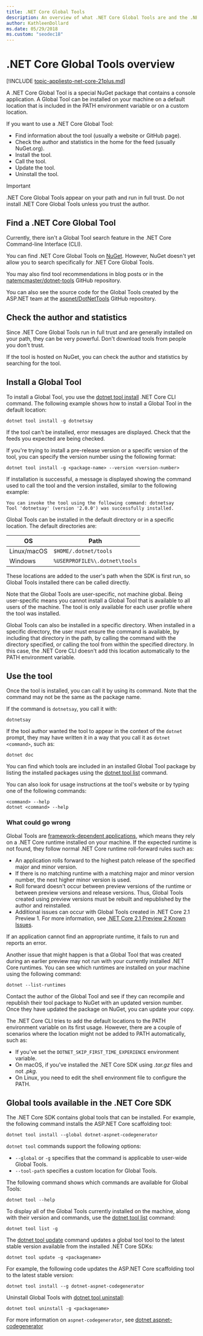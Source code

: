 ```yaml
---
title: .NET Core Global Tools
description: An overview of what .NET Core Global Tools are and the .NET Core CLI commands available for them. 
author: KathleenDollard
ms.date: 05/29/2018
ms.custom: "seodec18"
---
```

# .NET Core Global Tools overview

[!INCLUDE [topic-appliesto-net-core-21plus.md](../../../includes/topic-appliesto-net-core-21plus.md)]

A .NET Core Global Tool is a special NuGet package that contains a console application. A Global Tool can be installed on your machine on a default location that is included in the PATH environment variable or on a custom location.

If you want to use a .NET Core Global Tool:

* Find information about the tool (usually a website or GitHub page).
* Check the author and statistics in the home for the feed (usually NuGet.org).
* Install the tool.
* Call the tool.
* Update the tool.
* Uninstall the tool.

> [!IMPORTANT]
> .NET Core Global Tools appear on your path and run in full trust. Do not install .NET Core Global Tools unless you trust the author.

## Find a .NET Core Global Tool

Currently, there isn't a Global Tool search feature in the .NET Core Command-line Interface (CLI).

You can find .NET Core Global Tools on [NuGet](https://www.nuget.org). However, NuGet doesn't yet allow you to search specifically for .NET Core Global Tools.

You may also find tool recommendations in blog posts or in the [natemcmaster/dotnet-tools](https://github.com/natemcmaster/dotnet-tools) GitHub repository.

You can also see the source code for the Global Tools created by the ASP.NET team at the [aspnet/DotNetTools](https://github.com/aspnet/DotNetTools/) GitHub repository.

## Check the author and statistics

Since .NET Core Global Tools run in full trust and are generally installed on your path, they can be very powerful. Don't download tools from people you don't trust.

If the tool is hosted on NuGet, you can check the author and statistics by searching for the tool.

## Install a Global Tool

To install a Global Tool, you use the [dotnet tool install](dotnet-tool-install.md) .NET Core CLI command. The following example shows how to install a Global Tool in the default location:

```console
dotnet tool install -g dotnetsay
```

If the tool can't be installed, error messages are displayed. Check that the feeds you expected are being checked.

If you're trying to install a pre-release version or a specific version of the tool, you can specify the version number using the following format:

```console
dotnet tool install -g <package-name> --version <version-number>
```

If installation is successful, a message is displayed showing the command used to call the tool and the version installed, similar to the following example:

```
You can invoke the tool using the following command: dotnetsay
Tool 'dotnetsay' (version '2.0.0') was successfully installed.
```

Global Tools can be installed in the default directory or in a specific location. The default directories are:

| OS          | Path                          |
|-------------|-------------------------------|
| Linux/macOS | `$HOME/.dotnet/tools`         |
| Windows     | `%USERPROFILE%\.dotnet\tools` |

These locations are added to the user's path when the SDK is first run, so Global Tools installed there can be called directly.

Note that the Global Tools are user-specific, not machine global. Being user-specific means you cannot install a Global Tool that is available to all users of the machine. The tool is only available for each user profile where the tool was installed.

Global Tools can also be installed in a specific directory. When installed in a specific directory, the user must ensure the command is available, by including that directory in the path, by calling the command with the directory specified, or calling the tool from within the specified directory.
In this case, the .NET Core CLI doesn't add this location automatically to the PATH environment variable.

## Use the tool

Once the tool is installed, you can call it by using its command. Note that the command may not be the same as the package name.

If the command is `dotnetsay`, you call it with:

```console
dotnetsay
```

If the tool author wanted the tool to appear in the context of the `dotnet` prompt, they may have written it in a way that you call it as `dotnet <command>`, such as:

```console
dotnet doc
```

You can find which tools are included in an installed Global Tool package by listing the installed packages using the [dotnet tool list](dotnet-tool-list.md) command.

You can also look for usage instructions at the tool's website or by typing one of the following commands:

```console
<command> --help
dotnet <command> --help
```

### What could go wrong

Global Tools are [framework-dependent applications](../deploying/index.md#framework-dependent-deployments-fdd), which means they rely on a .NET Core runtime installed on your machine. If the expected runtime is not found, they follow normal .NET Core runtime roll-forward rules such as:

* An application rolls forward to the highest patch release of the specified major and minor version.
* If there is no matching runtime with a matching major and minor version number, the next higher minor version is used.
* Roll forward doesn't occur between preview versions of the runtime or between preview versions and release versions. Thus, Global Tools created using preview versions must be rebuilt and republished by the author and reinstalled.
* Additional issues can occur with Global Tools created in .NET Core 2.1 Preview 1. For more information, see [.NET Core 2.1 Preview 2 Known Issues](https://github.com/dotnet/core/blob/master/release-notes/2.1/Preview/2.1.0-preview2-known-issues.md).

If an application cannot find an appropriate runtime, it fails to run and reports an error.

Another issue that might happen is that a Global Tool that was created during an earlier preview may not run with your currently installed .NET Core runtimes. You can see which runtimes are installed on your machine using the following command:

```console
dotnet --list-runtimes
```

Contact the author of the Global Tool and see if they can recompile and republish their tool package to NuGet with an updated version number. Once they have updated the package on NuGet, you can update your copy.

The .NET Core CLI tries to add the default locations to the PATH environment variable on its first usage. However, there are a couple of scenarios where the location might not be added to PATH automatically, such as:

* If you've set the `DOTNET_SKIP_FIRST_TIME_EXPERIENCE` environment variable.
* On macOS, if you've installed the .NET Core SDK using *.tar.gz* files and not *.pkg*.
* On Linux, you need to edit the shell environment file to configure the PATH.

## Global tools available in the .NET Core SDK

The .NET Core SDK contains global tools that can be installed. For example, the following command installs the ASP.NET Core scaffolding tool:

```console
dotnet tool install --global dotnet-aspnet-codegenerator
```

`dotnet tool` commands support the following options:

* `--global` or `-g` specifies that the command is applicable to user-wide Global Tools.
* `--tool-path` specifies a custom location for Global Tools.

The following command shows which commands are available for Global Tools:

```console
dotnet tool --help
```

To display all of the Global Tools currently installed on the machine, along with their version and commands, use the [dotnet tool list](dotnet-tool-list.md) command:

```console
dotnet tool list -g
```

The [dotnet tool update](dotnet-tool-update.md) command updates a global tool tool to the latest stable version available from the installed .NET Core SDKs:

```console
dotnet tool update -g <packagename>
```

For example, the following code updates the ASP.NET Core scaffolding tool to the latest stable version:

```console
dotnet tool install --g dotnet-aspnet-codegenerator
```

Uninstall Global Tools with [dotnet tool uninstall](dotnet-tool-uninstall.md):

```console
dotnet tool uninstall -g <packagename>
```

For more information on `aspnet-codegenerator`, see [dotnet aspnet-codegenerator](dotnet-aspnet-codegenerator.md)